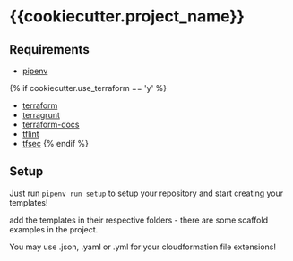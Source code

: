 # {{cookiecutter.project_name}}

## Requirements
- [pipenv](https://pypi.org/project/pipenv/)

{% if cookiecutter.use_terraform == 'y' %}
- [terraform](https://www.terraform.io/downloads.html)
- [terragrunt](https://terragrunt.gruntwork.io/docs/getting-started/install/)
- [terraform-docs](https://github.com/segmentio/terraform-docs)
- [tflint](https://github.com/terraform-linters/tflint)
- [tfsec](https://github.com/liamg/tfsec)
{% endif %}

## Setup

Just run `pipenv run setup` to setup your repository and start creating your templates!

add the templates in their respective folders - there are some scaffold examples in the project.

You may use .json, .yaml or .yml for your cloudformation file extensions!
